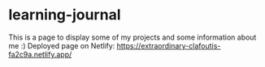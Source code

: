 # learning-journal
This is a page to display some of my projects and some information about me :)
Deployed page on Netlify: https://extraordinary-clafoutis-fa2c9a.netlify.app/
